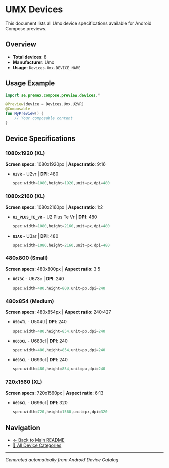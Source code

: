# UMX Devices

This document lists all Umx device specifications available for Android Compose previews.

## Overview

- **Total devices**: 8
- **Manufacturer**: Umx
- **Usage**: `Devices.Umx.DEVICE_NAME`

## Usage Example

```kotlin
import se.premex.compose.preview.devices.*

@Preview(device = Devices.Umx.U2VR)
@Composable
fun MyPreview() {
    // Your composable content
}
```

## Device Specifications

### 1080x1920 (XL)

**Screen specs**: 1080x1920px | **Aspect ratio**: 9:16

- **`U2VR`** - U2vr | **DPI**: 480
  ```kotlin
  spec:width=1080,height=1920,unit=px,dpi=480
  ```

### 1080x2160 (XL)

**Screen specs**: 1080x2160px | **Aspect ratio**: 1:2

- **`U2_PLUS_TE_VR`** - U2 Plus Te Vr | **DPI**: 480
  ```kotlin
  spec:width=1080,height=2160,unit=px,dpi=480
  ```

- **`U3AR`** - U3ar | **DPI**: 480
  ```kotlin
  spec:width=1080,height=2160,unit=px,dpi=480
  ```

### 480x800 (Small)

**Screen specs**: 480x800px | **Aspect ratio**: 3:5

- **`U673C`** - U673c | **DPI**: 240
  ```kotlin
  spec:width=480,height=800,unit=px,dpi=240
  ```

### 480x854 (Medium)

**Screen specs**: 480x854px | **Aspect ratio**: 240:427

- **`U504TL`** - U504tl | **DPI**: 240
  ```kotlin
  spec:width=480,height=854,unit=px,dpi=240
  ```

- **`U683CL`** - U683cl | **DPI**: 240
  ```kotlin
  spec:width=480,height=854,unit=px,dpi=240
  ```

- **`U693CL`** - U693cl | **DPI**: 240
  ```kotlin
  spec:width=480,height=854,unit=px,dpi=240
  ```

### 720x1560 (XL)

**Screen specs**: 720x1560px | **Aspect ratio**: 6:13

- **`U696CL`** - U696cl | **DPI**: 320
  ```kotlin
  spec:width=720,height=1560,unit=px,dpi=320
  ```

## Navigation

- [← Back to Main README](../../README.md)
- [📱 All Device Categories](../README.md)

---
*Generated automatically from Android Device Catalog*
